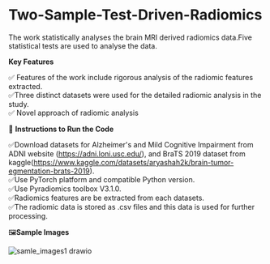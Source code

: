 # Two-Sample-Test-Driven-Radiomics

The work statistically analyses the brain MRI derived radiomics data.Five statistical tests are used to analyse the data.

**Key Features**
 

✅ Features of the work include rigorous analysis of the radiomic features extracted.   
✅Three distinct datasets were used for the detailed radiomic analysis in the study.   
✅ Novel approach of radiomic analysis

🔧 **Instructions to Run the Code**

✅Download datasets for Alzheimer's and Mild Cognitive Impairment from ADNI website (https://adni.loni.usc.edu/), and BraTS 2019 dataset from kaggle(https://www.kaggle.com/datasets/aryashah2k/brain-tumor-egmentation-brats-2019).  
✅Use PyTorch platform and compatible Python version.  
✅Use Pyradiomics toolbox V3.1.0.  
✅Radiomics features are be extracted from each datasets.  
✅The radiomic data is stored as .csv files and this data is used for further processing.

🖼️**Sample Images**


![samle_images1 drawio](https://github.com/user-attachments/assets/0d16c6b5-3c38-435e-af0f-c21717edabc2)
